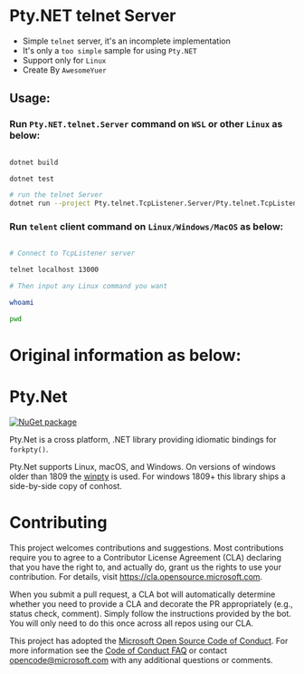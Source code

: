 # Pty.NET telnet Server
- Simple `telnet` server, it's an incomplete implementation
- It's only a `too simple` sample for using `Pty.NET`
- Support only for `Linux`
- Create By `AwesomeYuer`

## Usage:

### Run `Pty.NET.telnet.Server` command on `WSL` or other `Linux` as below:
```sh

dotnet build

dotnet test

# run the telnet Server
dotnet run --project Pty.telnet.TcpListener.Server/Pty.telnet.TcpListener.Server.csproj

```

### Run `telent` client command on `Linux/Windows/MacOS` as below:
```sh

# Connect to TcpListener server

telnet localhost 13000

# Then input any Linux command you want

whoami

pwd

```

# Original information as below:

# Pty.Net
[![NuGet package](https://img.shields.io/nuget/v/Pty.Net.svg)](https://nuget.org/packages/Pty.Net)

Pty.Net is a cross platform, .NET library providing idiomatic bindings for `forkpty()`.

Pty.Net supports Linux, macOS, and Windows. On versions of windows older than 1809 the [winpty](https://github.com/rprichard/winpty) is used. For windows 1809+ this library ships a side-by-side copy of conhost.

# Contributing

This project welcomes contributions and suggestions.  Most contributions require you to agree to a
Contributor License Agreement (CLA) declaring that you have the right to, and actually do, grant us
the rights to use your contribution. For details, visit https://cla.opensource.microsoft.com.

When you submit a pull request, a CLA bot will automatically determine whether you need to provide
a CLA and decorate the PR appropriately (e.g., status check, comment). Simply follow the instructions
provided by the bot. You will only need to do this once across all repos using our CLA.

This project has adopted the [Microsoft Open Source Code of Conduct](https://opensource.microsoft.com/codeofconduct/).
For more information see the [Code of Conduct FAQ](https://opensource.microsoft.com/codeofconduct/faq/) or
contact [opencode@microsoft.com](mailto:opencode@microsoft.com) with any additional questions or comments.
